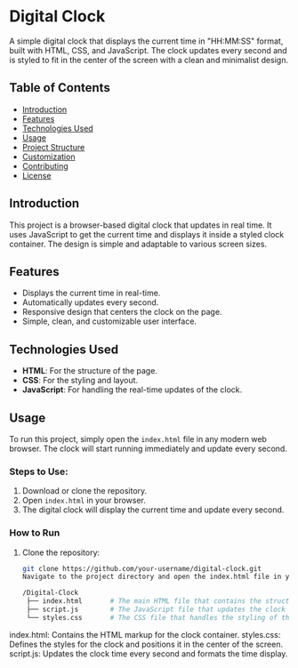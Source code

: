 # Digital Clock

A simple digital clock that displays the current time in "HH:MM:SS" format, built with HTML, CSS, and JavaScript. The clock updates every second and is styled to fit in the center of the screen with a clean and minimalist design.

## Table of Contents
- [Introduction](#introduction)
- [Features](#features)
- [Technologies Used](#technologies-used)
- [Usage](#usage)
- [Project Structure](#project-structure)
- [Customization](#customization)
- [Contributing](#contributing)
- [License](#license)

## Introduction

This project is a browser-based digital clock that updates in real time. It uses JavaScript to get the current time and displays it inside a styled clock container. The design is simple and adaptable to various screen sizes.

## Features

- Displays the current time in real-time.
- Automatically updates every second.
- Responsive design that centers the clock on the page.
- Simple, clean, and customizable user interface.

## Technologies Used

- **HTML**: For the structure of the page.
- **CSS**: For the styling and layout.
- **JavaScript**: For handling the real-time updates of the clock.

## Usage

To run this project, simply open the `index.html` file in any modern web browser. The clock will start running immediately and update every second.

### Steps to Use:
1. Download or clone the repository.
2. Open `index.html` in your browser.
3. The digital clock will display the current time and update every second.

### How to Run

1. Clone the repository:
   ```bash
   git clone https://github.com/your-username/digital-clock.git
   Navigate to the project directory and open the index.html file in your browser.

   /Digital-Clock
    ├── index.html       # The main HTML file that contains the structure of the clock.
    ├── script.js        # The JavaScript file that updates the clock every second.
    └── styles.css       # The CSS file that handles the styling of the clock and page layout.

index.html: Contains the HTML markup for the clock container.
styles.css: Defines the styles for the clock and positions it in the center of the screen.
script.js: Updates the clock time every second and formats the time display.
